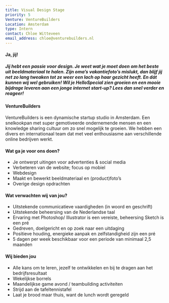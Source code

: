 ```yaml
---
title: Visual Design Stage
priority: 5
Venture: VentureBuilders
Location: Amsterdam
type: Intern
contact: Chloe Witteveen
email_address: chloe@venturebuilders.nl
---
```


#### Ja, jij!

##### Jij hebt een passie voor design. Je weet wat je moet doen om het beste uit beeldmateriaal te halen. Zijn oma’s vakantiefoto’s mislukt, dan blijf jij net zo lang tweaken tot ze weer een lach op haar gezicht heeft. En dát kunnen wij wel gebruiken! Wil je HelloSpecial zien groeien en een mooie bijdrage leveren aan een jonge internet start-up? Lees dan snel verder en reageer!


#### VentureBuilders

VentureBuilders is een dynamische startup studio in Amsterdam. Een snelkookpan met super gemotiveerde ondernemende mensen en een knowledge sharing cultuur om zo snel mogelijk te groeien. We hebben een divers en internationaal team dat met veel enthousiasme aan verschillende online bedrijven werkt.


#### Wat ga je voor ons doen?

- Je ontwerpt uitingen voor advertenties & social media
- Verbeteren van de website; focus op mobiel
- Webdesign
- Maakt en bewerkt beeldmateriaal en (product)foto’s
- Overige design opdrachten


#### Wat verwachten wij van jou?

- Uitstekende communicatieve vaardigheden (in woord en geschrift)
- Uitstekende beheersing van de Nederlandse taal
- Ervaring met Photoshop/ Illustrator is een vereiste, beheersing Sketch is een pré
- Gedreven, doelgericht en op zoek naar een uitdaging
- Positieve houding, energieke aanpak en zelfstandigheid zijn een pré
- 5 dagen per week beschikbaar voor een periode van minimaal 2,5 maanden


#### Wij bieden jou

- Alle kans om te leren, jezelf te ontwikkelen en bij te dragen aan het bedrijfsresultaat
- Wekelijkse borrels
- Maandelijkse game avond / teambuilding activiteiten
- Strijd aan de tafeltennistafel
- Laat je brood maar thuis, want de lunch wordt geregeld
